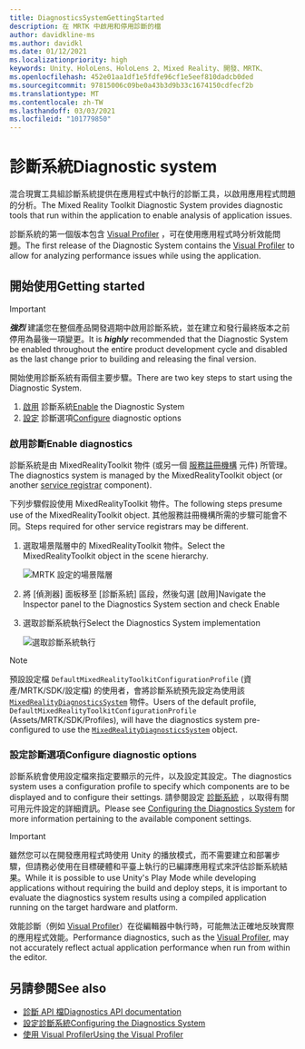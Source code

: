 ```yaml
---
title: DiagnosticsSystemGettingStarted
description: 在 MRTK 中啟用和停用診斷的檔
author: davidkline-ms
ms.author: davidkl
ms.date: 01/12/2021
ms.localizationpriority: high
keywords: Unity、HoloLens、HoloLens 2、Mixed Reality、開發、MRTK、
ms.openlocfilehash: 452e01aa1df1e5fdfe96cf1e5eef810dadcb0ded
ms.sourcegitcommit: 97815006c09be0a43b3d9b33c1674150cdfecf2b
ms.translationtype: MT
ms.contentlocale: zh-TW
ms.lasthandoff: 03/03/2021
ms.locfileid: "101779850"
---
```

# <a name="diagnostic-system"></a><span data-ttu-id="3feef-104">診斷系統</span><span class="sxs-lookup"><span data-stu-id="3feef-104">Diagnostic system</span></span>

<span data-ttu-id="3feef-105">混合現實工具組診斷系統提供在應用程式中執行的診斷工具，以啟用應用程式問題的分析。</span><span class="sxs-lookup"><span data-stu-id="3feef-105">The Mixed Reality Toolkit Diagnostic System provides diagnostic tools that run within the application to enable analysis of application issues.</span></span>

<span data-ttu-id="3feef-106">診斷系統的第一個版本包含 [Visual Profiler](using-visual-profiler.md) ，可在使用應用程式時分析效能問題。</span><span class="sxs-lookup"><span data-stu-id="3feef-106">The first release of the Diagnostic System contains the [Visual Profiler](using-visual-profiler.md) to allow for analyzing performance issues while using the application.</span></span>

## <a name="getting-started"></a><span data-ttu-id="3feef-107">開始使用</span><span class="sxs-lookup"><span data-stu-id="3feef-107">Getting started</span></span>

> [!IMPORTANT]
> <span data-ttu-id="3feef-108">**_強烈_** 建議您在整個產品開發週期中啟用診斷系統，並在建立和發行最終版本之前停用為最後一項變更。</span><span class="sxs-lookup"><span data-stu-id="3feef-108">It is **_highly_** recommended that the Diagnostic System be enabled throughout the entire product development cycle and disabled as the last change prior to building and releasing the final version.</span></span>

<span data-ttu-id="3feef-109">開始使用診斷系統有兩個主要步驟。</span><span class="sxs-lookup"><span data-stu-id="3feef-109">There are two key steps to start using the Diagnostic System.</span></span>

1. <span data-ttu-id="3feef-110">[啟用](#enable-diagnostics) 診斷系統</span><span class="sxs-lookup"><span data-stu-id="3feef-110">[Enable](#enable-diagnostics) the Diagnostic System</span></span>
2. <span data-ttu-id="3feef-111">[設定](#configure-diagnostic-options) 診斷選項</span><span class="sxs-lookup"><span data-stu-id="3feef-111">[Configure](#configure-diagnostic-options) diagnostic options</span></span>

### <a name="enable-diagnostics"></a><span data-ttu-id="3feef-112">啟用診斷</span><span class="sxs-lookup"><span data-stu-id="3feef-112">Enable diagnostics</span></span>

<span data-ttu-id="3feef-113">診斷系統是由 MixedRealityToolkit 物件 (或另一個 [服務註冊機構](xref:Microsoft.MixedReality.Toolkit.IMixedRealityServiceRegistrar) 元件) 所管理。</span><span class="sxs-lookup"><span data-stu-id="3feef-113">The diagnostics system is managed by the MixedRealityToolkit object (or another [service registrar](xref:Microsoft.MixedReality.Toolkit.IMixedRealityServiceRegistrar) component).</span></span>

<span data-ttu-id="3feef-114">下列步驟假設使用 MixedRealityToolkit 物件。</span><span class="sxs-lookup"><span data-stu-id="3feef-114">The following steps presume use of the MixedRealityToolkit object.</span></span> <span data-ttu-id="3feef-115">其他服務註冊機構所需的步驟可能會不同。</span><span class="sxs-lookup"><span data-stu-id="3feef-115">Steps required for other service registrars may be different.</span></span>

1. <span data-ttu-id="3feef-116">選取場景階層中的 MixedRealityToolkit 物件。</span><span class="sxs-lookup"><span data-stu-id="3feef-116">Select the MixedRealityToolkit object in the scene hierarchy.</span></span>

    ![MRTK 設定的場景階層](../images/MRTK_ConfiguredHierarchy.png)

1. <span data-ttu-id="3feef-118">將 [偵測器] 面板移至 [診斷系統] 區段，然後勾選 [啟用]</span><span class="sxs-lookup"><span data-stu-id="3feef-118">Navigate the Inspector panel to the Diagnostics System section and check Enable</span></span>
1. <span data-ttu-id="3feef-119">選取診斷系統執行</span><span class="sxs-lookup"><span data-stu-id="3feef-119">Select the Diagnostics System implementation</span></span>

    ![選取診斷系統執行](../images/diagnostics/DiagnosticsSelectSystemType.png)

> [!NOTE]
> <span data-ttu-id="3feef-121">預設設定檔 `DefaultMixedRealityToolkitConfigurationProfile` (資產/MRTK/SDK/設定檔) 的使用者，會將診斷系統預先設定為使用該 [`MixedRealityDiagnosticsSystem`](xref:Microsoft.MixedReality.Toolkit.Diagnostics.MixedRealityDiagnosticsSystem) 物件。</span><span class="sxs-lookup"><span data-stu-id="3feef-121">Users of the default profile, `DefaultMixedRealityToolkitConfigurationProfile` (Assets/MRTK/SDK/Profiles), will have the diagnostics system pre-configured to use the [`MixedRealityDiagnosticsSystem`](xref:Microsoft.MixedReality.Toolkit.Diagnostics.MixedRealityDiagnosticsSystem) object.</span></span>

### <a name="configure-diagnostic-options"></a><span data-ttu-id="3feef-122">設定診斷選項</span><span class="sxs-lookup"><span data-stu-id="3feef-122">Configure diagnostic options</span></span>

<span data-ttu-id="3feef-123">診斷系統會使用設定檔來指定要顯示的元件，以及設定其設定。</span><span class="sxs-lookup"><span data-stu-id="3feef-123">The diagnostics system uses a configuration profile to specify which components are to be displayed and to configure their settings.</span></span> <span data-ttu-id="3feef-124">請參閱設定 [診斷系統](configuring-diagnostics.md) ，以取得有關可用元件設定的詳細資訊。</span><span class="sxs-lookup"><span data-stu-id="3feef-124">Please see [Configuring the Diagnostics System](configuring-diagnostics.md) for more information pertaining to the available component settings.</span></span>

> [!IMPORTANT]
> <span data-ttu-id="3feef-125">雖然您可以在開發應用程式時使用 Unity 的播放模式，而不需要建立和部署步驟，但請務必使用在目標硬體和平臺上執行的已編譯應用程式來評估診斷系統結果。</span><span class="sxs-lookup"><span data-stu-id="3feef-125">While it is possible to use Unity's Play Mode while developing applications without requiring the build and deploy steps, it is important to evaluate the diagnostics system results using a compiled application running on the target hardware and platform.</span></span>
>
> <span data-ttu-id="3feef-126">效能診斷（例如 [Visual Profiler](using-visual-profiler.md)）在從編輯器中執行時，可能無法正確地反映實際的應用程式效能。</span><span class="sxs-lookup"><span data-stu-id="3feef-126">Performance diagnostics, such as the [Visual Profiler](using-visual-profiler.md), may not accurately reflect actual application performance when run from within the editor.</span></span>

## <a name="see-also"></a><span data-ttu-id="3feef-127">另請參閱</span><span class="sxs-lookup"><span data-stu-id="3feef-127">See also</span></span>

- [<span data-ttu-id="3feef-128">診斷 API 檔</span><span class="sxs-lookup"><span data-stu-id="3feef-128">Diagnostics API documentation</span></span>](xref:Microsoft.MixedReality.Toolkit.Diagnostics)
- [<span data-ttu-id="3feef-129">設定診斷系統</span><span class="sxs-lookup"><span data-stu-id="3feef-129">Configuring the Diagnostics System</span></span>](configuring-diagnostics.md)
- [<span data-ttu-id="3feef-130">使用 Visual Profiler</span><span class="sxs-lookup"><span data-stu-id="3feef-130">Using the Visual Profiler</span></span>](using-visual-profiler.md)
